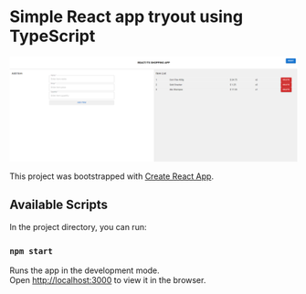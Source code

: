 # Simple React app tryout using TypeScript

![alt text](https://github.com/malith-gammanpila/react-ts-shopping-app/blob/main/react-ts-shopping-app-screenshot.png)

This project was bootstrapped with [Create React App](https://github.com/facebook/create-react-app).

## Available Scripts

In the project directory, you can run:

### `npm start`

Runs the app in the development mode.\
Open [http://localhost:3000](http://localhost:3000) to view it in the browser.
